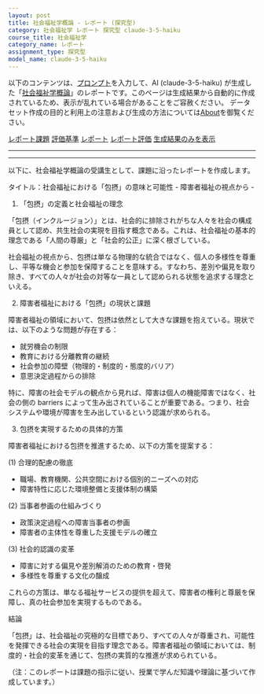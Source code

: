 ```yaml
---
layout: post
title: 社会福祉学概論 - レポート (探究型)
category: 社会福祉学 レポート 探究型 claude-3-5-haiku
course_title: 社会福祉学
category_name: レポート
assignment_type: 探究型
model_name: claude-3-5-haiku
---
```


以下のコンテンツは、[プロンプト](http://127.0.0.1:8000/generated/社会福祉学/claude-3-5-haiku/prompt_レポート-探究型.md)を入力して、AI (claude-3-5-haiku) が生成した「[社会福祉学概論](/contents/社会福祉学/)」のレポートです。このページは生成結果から自動的に作成されているため、表示が乱れている場合があることをご容赦ください。
データセット作成の目的と利用上の注意および生成の方法については[About](/About)を御覧ください。

[レポート課題](../レポート課題-探究型)
[評価基準](../評価基準-探究型)
[レポート](../レポート-探究型)
[レポート評価](../レポート評価-探究型)
[生成結果のみを表示](http://127.0.0.1:8000/generated/社会福祉学/claude-3-5-haiku/レポート-探究型.md)
  

***
***
  
以下に、社会福祉学概論の受講生として、課題に沿ったレポートを作成します。

タイトル：社会福祉における「包摂」の意味と可能性 - 障害者福祉の視点から -

1. 「包摂」の定義と社会福祉の理念

「包摂（インクルージョン）」とは、社会的に排除されがちな人々を社会の構成員として認め、共生社会の実現を目指す概念である。これは、社会福祉の基本的理念である「人間の尊厳」と「社会的公正」に深く根ざしている。

社会福祉の視点から、包摂は単なる物理的な統合ではなく、個人の多様性を尊重し、平等な機会と参加を保障することを意味する。すなわち、差別や偏見を取り除き、すべての人々が社会の対等な一員として認められる状態を追求する理念といえる。

2. 障害者福祉における「包摂」の現状と課題

障害者福祉の領域において、包摂は依然として大きな課題を抱えている。現状では、以下のような問題が存在する：

- 就労機会の制限
- 教育における分離教育の継続
- 社会参加の障壁（物理的・制度的・態度的バリア）
- 意思決定過程からの排除

特に、障害の社会モデルの観点から見れば、障害は個人の機能障害ではなく、社会の側の barriers によって生み出されていることが重要である。つまり、社会システムや環境が障害を生み出しているという認識が求められる。

3. 包摂を実現するための具体的方策

障害者福祉における包摂を推進するため、以下の方策を提案する：

(1) 合理的配慮の徹底
- 職場、教育機関、公共空間における個別的ニーズへの対応
- 障害特性に応じた環境整備と支援体制の構築

(2) 当事者参画の仕組みづくり
- 政策決定過程への障害当事者の参画
- 障害者の主体性を尊重した支援モデルの確立

(3) 社会的認識の変革
- 障害に対する偏見や差別解消のための教育・啓発
- 多様性を尊重する文化の醸成

これらの方策は、単なる福祉サービスの提供を超えて、障害者の権利と尊厳を保障し、真の社会参加を実現するものである。

結論

「包摂」は、社会福祉の究極的な目標であり、すべての人々が尊重され、可能性を発揮できる社会の実現を目指す理念である。障害者福祉の領域においては、制度的・社会的変革を通じて、包摂の実質的な推進が求められている。

（注：このレポートは課題の指示に従い、授業で学んだ知識や理論に基づいて作成しています。）
